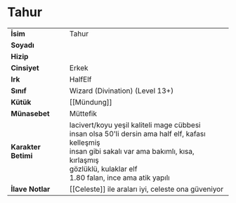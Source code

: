 # Tahur   
|  |  |  
|---|---|  
| **İsim** | Tahur |  
| **Soyadı** |  |  
| **Hizip** |  |  
| **Cinsiyet** | Erkek |  
| **Irk** | HalfElf |  
| **Sınıf** | Wizard (Divination) (Level 13+) |  
| **Kütük** | [[Mündung]] |  
| **Münasebet** | Müttefik |  
| **Karakter Betimi** | lacivert/koyu yeşil kaliteli mage cübbesi<br>insan olsa 50'li dersin ama half elf, kafası kelleşmiş<br>insan gibi sakalı var ama bakımlı, kısa, kırlaşmış<br>gözlüklü, kulaklar elf<br>1.80 falan, ince ama atik yapılı |  
| **İlave Notlar** | [[Celeste]] ile araları iyi, celeste ona güveniyor |  
